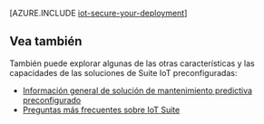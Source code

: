 <properties
 pageTitle="Proteger la implementación de Internet de cosas | Microsoft Azure"
 description="En este artículo se explica cómo proteger su implementación IoT"
 services=""
 suite="iot-suite"
 documentationCenter=""
 authors="YuriDio"
 manager="timlt"
 editor=""/>

<tags
 ms.service="iot-suite"
 ms.devlang="na"
 ms.topic="article"
 ms.tgt_pltfrm="na"
 ms.workload="na"
 ms.date="10/17/2016"
 ms.author="yurid"/>

[AZURE.INCLUDE [iot-secure-your-deployment](../../includes/iot-secure-your-deployment.md)]

## <a name="see-also"></a>Vea también

También puede explorar algunas de las otras características y las capacidades de las soluciones de Suite IoT preconfiguradas:

- [Información general de solución de mantenimiento predictiva preconfigurado][lnk-predictive-overview]
- [Preguntas más frecuentes sobre IoT Suite][lnk-faq]

[lnk-predictive-overview]: iot-suite-predictive-overview.md
[lnk-faq]: iot-suite-faq.md